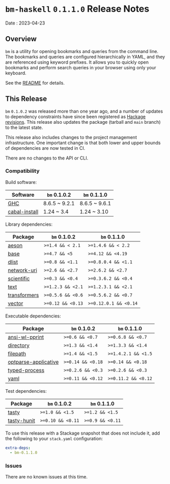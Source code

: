 # `bm-haskell` `0.1.1.0` Release Notes

Date
: 2023-04-23

## Overview

`bm` is a utility for opening bookmarks and queries from the command line.
The bookmarks and queries are configured hierarchically in YAML, and they are
referenced using keyword prefixes.  It allows you to quickly open bookmarks
and perform search queries in your browser using only your keyboard.

See the [README][] for details.

[README]: <https://github.com/ExtremaIS/bm-haskell#readme>

## This Release

`bm` `0.1.0.2` was released more than one year ago, and a number of
updates to dependency constraints have since been registered as
[Hackage revisions][].  This release also updates the package (tarball and
`main` branch) to the latest state.

This release also includes changes to the project management infrastructure.
One important change is that both lower and upper bounds of dependencies are
now tested in CI.

[Hackage revisions]: <https://github.com/haskell-infra/hackage-trustees/blob/master/revisions-information.md#hackage-metadata-revisions--what-they-are-how-they-work>

There are no changes to the API or CLI.

### Compatibility

Build software:

| Software          | `bm` 0.1.0.2      | `bm` 0.1.1.0      |
| ----------------- | ----------------- | ----------------- |
| [GHC][]           | 8.6.5 ~ 9.2.1     | 8.6.5 ~ 9.6.1     |
| [cabal-install][] | 1.24 ~ 3.4        | 1.24 ~ 3.10       |

Library dependencies:

| Package          | `bm` 0.1.0.2      | `bm` 0.1.1.0          |
| ---------------- | ----------------- | --------------------- |
| [aeson][]        | `>=1.4 && < 2.1`  | `>=1.4.6 && < 2.2`    |
| [base][]         | `>=4.7 && <5`     | `>=4.12 && <4.19`     |
| [dlist][]        | `>=0.8 && <1.1`   | `>=0.8.0.4 && <1.1`   |
| [network-uri][]  | `>=2.6 && <2.7`   | `>=2.6.2 && <2.7`     |
| [scientific][]   | `>=0.3 && <0.4`   | `>=0.3.6.2 && <0.4`   |
| [text][]         | `>=1.2.3 && <2.1` | `>=1.2.3.1 && <2.1`   |
| [transformers][] | `>=0.5.6 && <0.6` | `>=0.5.6.2 && <0.7`   |
| [vector][]       | `>=0.12 && <0.13` | `>=0.12.0.1 && <0.14` |

Executable dependencies:

| Package                  | `bm` 0.1.0.2      | `bm` 0.1.1.0        |
| ------------------------ | ----------------- | ------------------- |
| [ansi-wl-pprint][]       | `>=0.6 && <0.7`   | `>=0.6.8 && <0.7`   |
| [directory][]            | `>=1.3 && <1.4`   | `>=1.3.3 && <1.4`   |
| [filepath][]             | `>=1.4 && <1.5`   | `>=1.4.2.1 && <1.5` |
| [optparse-applicative][] | `>=0.14 && <0.18` | `>=0.14 && <0.18`   |
| [typed-process][]        | `>=0.2.6 && <0.3` | `>=0.2.6 && <0.3`   |
| [yaml][]                 | `>=0.11 && <0.12` | `>=0.11.2 && <0.12` |

Test dependencies:

| Package         | `bm` 0.1.0.2      | `bm` 0.1.1.0     |
| --------------- | ----------------- | ---------------- |
| [tasty][]       | `>=1.0 && <1.5`   | `>=1.2 && <1.5`  |
| [tasty-hunit][] | `>=0.10 && <0.11` | `>=0.9 && <0.11` |

To use this release with a Stackage snapshot that does not include it, add
the following to your `stack.yaml` configuration:

```yaml
extra-deps:
  - bm-0.1.1.0
```

[GHC]: <https://www.haskell.org/ghc/>
[cabal-install]: <https://hackage.haskell.org/package/cabal-install>
[aeson]: <https://hackage.haskell.org/package/aeson>
[base]: <https://hackage.haskell.org/package/base>
[dlist]: <https://hackage.haskell.org/package/dlist>
[network-uri]: <https://hackage.haskell.org/package/network-uri>
[scientific]: <https://hackage.haskell.org/package/scientific>
[text]: <https://hackage.haskell.org/package/text>
[transformers]: <https://hackage.haskell.org/package/transformers>
[vector]: <https://hackage.haskell.org/package/vector>
[ansi-wl-pprint]: <https://hackage.haskell.org/package/ansi-wl-pprint>
[directory]: <https://hackage.haskell.org/package/directory>
[filepath]: <https://hackage.haskell.org/package/filepath>
[optparse-applicative]: <https://hackage.haskell.org/package/optparse-applicative>
[typed-process]: <https://hackage.haskell.org/package/typed-process>
[yaml]: <https://hackage.haskell.org/package/yaml>
[tasty]: <https://hackage.haskell.org/package/tasty>
[tasty-hunit]: <https://hackage.haskell.org/package/tasty-hunit>

### Issues

There are no known issues at this time.
